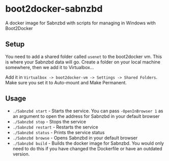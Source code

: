 # boot2docker-sabnzbd
A docker image for Sabnzbd with scripts for managing in Windows with Boot2Docker

Setup
--

You need to add a shared folder called `usenet` to the boot2docker vm. This is where your Sabnzbd data will go. Create a folder on your local machine somewhere, then we add it to Virtualbox...

Add it in `Virtualbox -> boot2docker-vm -> Settings -> Shared Folders`. Make sure you set it to Auto-mount and Make Permanent.

Usage
--

* `./Sabnzbd start` - Starts the service. You can pass `-OpenInBrowser 1` as an argument to open the address for Sabnzbd in 
your default browser
* `./Sabnzbd stop` - Stops the service
* `./Sabnzbd restart` - Restarts the service
* `./Sabnzbd status` - Prints the service status
* `./Sabnzbd browse` - Opens Sabnzbd in your default browser
* `./Sabnzbd build` - Builds the docker image for Sabnzbd. You would only need to do this if you have changed the Dockerfile 
or have an outdated version.
